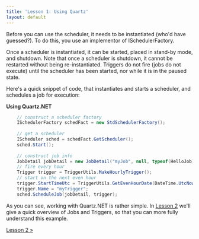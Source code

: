 ```yaml
---
title: 'Lesson 1: Using Quartz'
layout: default
---
```


Before you can use the scheduler, it needs to be instantiated (who'd have guessed?).
To do this, you use an implementor of ISchedulerFactory.

Once a scheduler is instantiated, it can be started, placed in stand-by mode, and shutdown.
Note that once a scheduler is shutdown, it cannot be restarted without being re-instantiated.
Triggers do not fire (jobs do not execute) until the scheduler has been started, nor while it is
in the paused state.

Here's a quick snippet of code, that instantiates and starts a scheduler, and schedules a job for execution:

__Using Quartz.NET__

```c#
    // construct a scheduler factory
    ISchedulerFactory schedFact = new StdSchedulerFactory();
    
    // get a scheduler
    IScheduler sched = schedFact.GetScheduler();
    sched.Start();
    
    // construct job info
    JobDetail jobDetail = new JobDetail("myJob", null, typeof(HelloJob));
    // fire every hour
    Trigger trigger = TriggerUtils.MakeHourlyTrigger();
    // start on the next even hour
    trigger.StartTimeUtc = TriggerUtils.GetEvenHourDate(DateTime.UtcNow);
    trigger.Name = "myTrigger";
    sched.ScheduleJob(jobDetail, trigger);
```

As you can see, working with Quartz.NET is rather simple. In [Lesson 2](jobs-and-triggers.html) we'll give a quick overview of Jobs and Triggers, so that you can more fully understand this example.

[Lesson 2 &raquo;](jobs-and-triggers.html)
